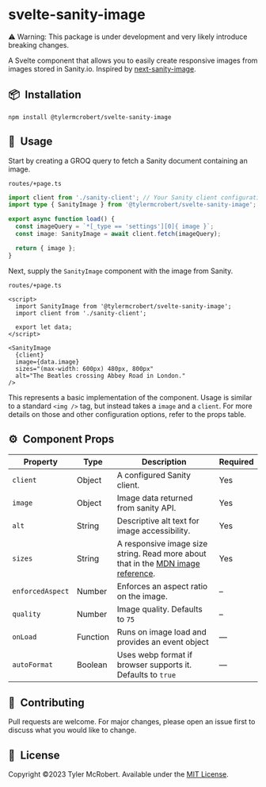 # svelte-sanity-image

:warning: Warning: This package is under development and very likely introduce breaking changes.

A Svelte component that allows you to easily create responsive images from images stored in Sanity.io. Inspired by [next-sanity-image](https://github.com/lorenzodejong/next-sanity-image).

## 📦&ensp;Installation

```
npm install @tylermcrobert/svelte-sanity-image
```

## 🚀&ensp;Usage

Start by creating a GROQ query to fetch a Sanity document containing an image.

<p><code>routes/+page.ts</code></p>

```typescript
import client from './sanity-client'; // Your Sanity client configuration
import type { SanityImage } from '@tylermcrobert/svelte-sanity-image'; // Optional typing

export async function load() {
  const imageQuery = `*[_type == 'settings'][0]{ image }`;
  const image: SanityImage = await client.fetch(imageQuery);

  return { image };
}
```

Next, supply the `SanityImage` component with the image from Sanity.

<p><code>routes/+page.ts</code></p>

```svelte
<script>
  import SanityImage from '@tylermcrobert/svelte-sanity-image';
  import client from './sanity-client';

  export let data;
</script>

<SanityImage
  {client}
  image={data.image}
  sizes="(max-width: 600px) 480px, 800px"
  alt="The Beatles crossing Abbey Road in London."
/>
```

This represents a basic implementation of the component.
Usage is similar to a standard `<img />` tag, but instead takes a `image` and a `client`. For more details on those and other configuration options, refer to the props table.

## ⚙️&ensp;Component Props

| Property         | Type     | Description                                                                                                                                             | Required |
| ---------------- | -------- | ------------------------------------------------------------------------------------------------------------------------------------------------------- | -------- |
| `client`         | Object   | A configured Sanity client.                                                                                                                             | Yes      |
| `image`          | Object   | Image data returned from sanity API.                                                                                                                    | Yes      |
| `alt`            | String   | Descriptive alt text for image accessibility.                                                                                                           | Yes      |
| `sizes`          | String   | A responsive image size string. Read more about that in the [MDN image reference](https://developer.mozilla.org/en-US/docs/Web/HTML/Element/img#sizes). | Yes      |
| `enforcedAspect` | Number   | Enforces an aspect ratio on the image.                                                                                                                  | –        |
| `quality`        | Number   | Image quality. Defaults to `75`                                                                                                                         | –        |
| `onLoad`         | Function | Runs on image load and provides an event object                                                                                                         | —        |
| `autoFormat`     | Boolean  | Uses webp format if browser supports it. Defaults to `true`                                                                                             | —        |

## 🤝&ensp;Contributing

Pull requests are welcome. For major changes, please open an issue first
to discuss what you would like to change.

## 📜&ensp;License

Copyright ©2023 Tyler McRobert. Available under the [MIT License](https://choosealicense.com/licenses/mit/).
